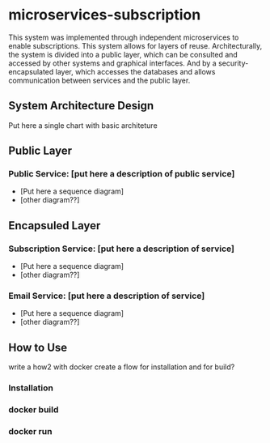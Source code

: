 # microservices-subscription

This system was implemented through independent microservices to enable subscriptions. This system allows for layers of reuse. Architecturally, the system is divided into a public layer, which can be consulted and accessed by other systems and graphical interfaces. And by a security-encapsulated layer, which accesses the databases and allows communication between services and the public layer.

## System Architecture Design
Put here a single chart with basic architeture


## Public Layer

### Public Service: [put here a description of public service]
- [Put here a sequence diagram]
- [other diagram??]

## Encapsuled Layer

### Subscription Service: [put here a description of service]
- [Put here a sequence diagram]
- [other diagram??]

### Email Service: [put here a description of service]
- [Put here a sequence diagram]
- [other diagram??]

## How to Use
write a how2 with docker
create a flow for installation and for build?
### Installation
### docker build
### docker run



